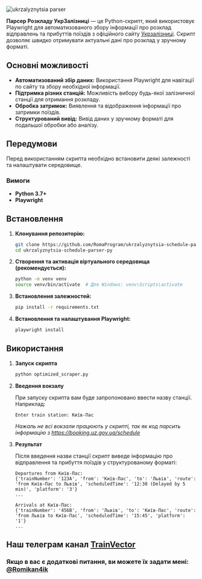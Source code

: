 ![ukrzalyznytsia parser](https://github.com/user-attachments/assets/eefcb792-057b-4f88-ab64-874330cbcc9c)


**Парсер Розкладу УкрЗалізниці** — це Python-скрипт, який використовує Playwright для автоматизованого збору інформації про розклад відправлень та прибуттів поїздів з офіційного сайту [Укрзалізниці](https://booking.uz.gov.ua/schedule). Скрипт дозволяє швидко отримувати актуальні дані про розклад у зручному форматі.

## Основні можливості

- **Автоматизований збір даних:** Використання Playwright для навігації по сайту та збору необхідної інформації.
- **Підтримка різних станцій:** Можливість вибору будь-якої залізничної станції для отримання розкладу.
- **Обробка затримок:** Виявлення та відображення інформації про затримки поїздів.
- **Структурований вивід:** Вивід даних у зручному форматі для подальшої обробки або аналізу.

## Передумови

Перед використанням скрипта необхідно встановити деякі залежності та налаштувати середовище.

### Вимоги

- **Python 3.7+**
- **Playwright**

## Встановлення

1. **Клонування репозиторію:**

    ```bash
    git clone https://github.com/RomaProgram/ukrzalyznytsia-schedule-parser-py.git
    cd ukrzalyznytsia-schedule-parser-py
    ```

2. **Створення та активація віртуального середовища (рекомендується):**

    ```bash
    python -m venv venv
    source venv/bin/activate  # Для Windows: venv\Scripts\activate
    ```

3. **Встановлення залежностей:**

    ```bash
    pip install -r requirements.txt
    ```

4. **Встановлення та налаштування Playwright:**

    ```bash
    playwright install
    ```

## Використання

1. **Запуск скрипта**

    ```bash
    python optimized_scraper.py
    ```

2. **Введення вокзалу**

    При запуску скрипта вам буде запропоновано ввести назву станції. Наприклад:

    ```
    Enter train station: Київ-Пас
    ```

    *Нажаль не всі вокзали працюють у скрипті, так як код парсить інформацію з https://booking.uz.gov.ua/schedule*

3. **Результат**

    Після введення назви станції скрипт виведе інформацію про відправлення та прибуття поїздів у структурованому форматі:

    ```
    Departures from Київ-Пас:
    {'trainNumber': '123A', 'from': 'Київ-Пас', 'to': 'Львів', 'route': 'from Київ-Пас to Львів', 'scheduledTime': '12:30 (Delayed by 5 min)', 'platform': '3'}
    ...

    Arrivals at Київ-Пас:
    {'trainNumber': '456B', 'from': 'Львів', 'to': 'Київ-Пас', 'route': 'from Львів to Київ-Пас', 'scheduledTime': '15:45', 'platform': '1'}
    ...
    ```


## Наш телеграм канал [TrainVector](https://t.me/trainvecto)
### Якщо в вас є додаткові питання, ви можете їх задати мені: [@Romikan4ik](https://t.me/Romikan4ik)
